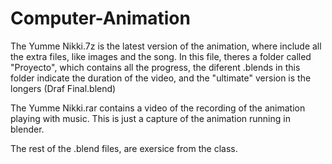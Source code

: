 # Computer-Animation
The Yumme Nikki.7z is the latest version of the animation, where include all the extra files, like images and the song.
In this file, theres a folder called "Proyecto", which contains all the progress, the diferent .blends in this folder indicate the duration of the video, and the "ultimate" version is the longers (Draf Final.blend)

The Yumme Nikki.rar contains a video of the recording of the animation playing with music. This is just a capture of the animation running in blender.

The rest of the .blend files, are exersice from the class.


